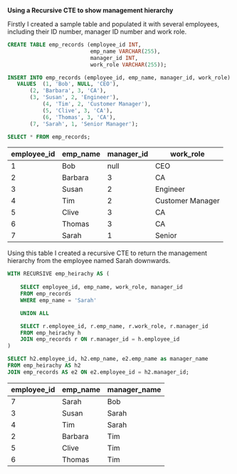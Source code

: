 **Using a Recursive CTE to show management hierarchy**

Firstly I created a sample table and populated it with several employees, including their ID number, manager ID number and work role.

```sql
CREATE TABLE emp_records (employee_id INT, 
                          emp_name VARCHAR(255), 
                          manager_id INT, 
                          work_role VARCHAR(255));

INSERT INTO emp_records (employee_id, emp_name, manager_id, work_role)  
   VALUES  (1, 'Bob', NULL, 'CEO'),
	   (2, 'Barbara', 3, 'CA'),
	   (3, 'Susan', 2, 'Engineer'),
           (4, 'Tim', 2, 'Customer Manager'),
           (5, 'Clive', 3, 'CA'),
           (6, 'Thomas', 3, 'CA'),
	   (7, 'Sarah', 1, 'Senior Manager');

SELECT * FROM emp_records;
```

| employee_id | emp_name | manager_id | work_role |
|-------------|----------|------------|-----------|
| 1	 | Bob		| null | CEO | 
| 2	|  Barbara 	| 3	| CA |
| 3	|  Susan | 2	| Engineer |
| 4	| Tim	| 2	| Customer Manager |
| 5	| Clive 	| 3	| CA | 
| 6	| Thomas 	| 3	| CA |
| 7	| Sarah |	1	| Senior | Manager |



Using this table I created a recursive CTE to return the management hierarchy from the employee named Sarah downwards.

```sql
WITH RECURSIVE emp_heirachy AS (
    
    SELECT employee_id, emp_name, work_role, manager_id
    FROM emp_records
    WHERE emp_name = 'Sarah'

    UNION ALL

    SELECT r.employee_id, r.emp_name, r.work_role, r.manager_id
    FROM emp_heirachy h
    JOIN emp_records r ON r.manager_id = h.employee_id
)

SELECT h2.employee_id, h2.emp_name, e2.emp_name as manager_name 
FROM emp_heirachy AS h2
JOIN emp_records AS e2 ON e2.employee_id = h2.manager_id;

```


| employee_id | emp_name | manager_name |
|-------------|----------|--------------|
| 7	| Sarah | Bob |
| 3	| Susan | Sarah |
| 4	 | Tim | Sarah |
| 2	| Barbara | Tim |
| 5	| Clive | Tim |
| 6	| Thomas |Tim |

